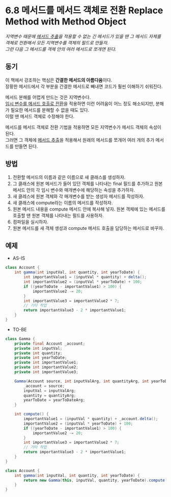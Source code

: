 # 6.8 메서드를 메서드 객체로 전환 Replace Method with Method Object

_지역변수 때문에 [메서드 추출](../CHAPTER%2006%20메서드%20정리/6.1.md)을 적용할 수 없는 긴 메서드가 있을 땐 그 메서드 자체를 객체로 전환해서 모든 지역변수를 객체의 필드로 만들자._  
_그런 다음 그 메서드를 객체 안의 여러 메서드로 쪼개면 된다._

## 동기

이 책에서 강조하는 핵심은 **간결한 메서드의 아름다움**이다.  
장황한 메서드에서 각 부분을 간결한 메서드로 빼내면 코드가 훨씬 이해하기 쉬워진다.

메서드 분해를 어렵게 만드는 것은 지역변수다.  
[임시 변수를 메서드 호출로 전환](../CHAPTER%2006%20메서드%20정리/6.4.md)을 적용하면 이런 어려움이 어느 정도 해소되지만, 분해가 필요한 메서드를 분해할 수 없을 때도 있다.  
이럴 땐 메서드 객체로 수정해야 한다.

메서드를 메서드 객체로 전환 기법을 적용하면 모든 지역변수가 메서드 객체의 속성이 된다.  
그러면 그 객체에 [메서드 추출](../CHAPTER%2006%20메서드%20정리/6.1.md)을 적용해서 원래의 메서드를 쪼개어 여러 개의 추가 메서드를 만들면 된다.

## 방법

1. 전환할 메서드의 이름과 같은 이름으로 새 클래스를 생성하자.
2. 그 클래스에 원본 메서드가 들어 있던 객체를 나타내는 final 필드를 추가하고 원본 메서드 안의 각 임시 변수와 매개변수에 해당하는 속성을 추가하자.
3. 새 클레스에 원본 객체와 각 매개변수를 받는 생성자 메서드를 작성하자.
4. 새 클래스에 compute라는 이름의 메서드를 작성하자.
5. 원본 메서드 내용을 compute 메서드 안에 복사해 넣자. 원본 객체에 있는 메서드를 호출할 땐 원본 객체를 나타내는 필드를 사용하자.
6. 컴파일을 실시하자.
7. 원본 메서드를 새 객체 생성과 compute 메서드 호출을 담당하는 메서드로 바꾸자.

## 예제

- AS-IS

```java
class Account {
    int gamma(int inputVal, int quantity, int yearToDate) {
        int importantValue1 = (inputVal * quantity) + delta();
        int importantValue2 = (inputVal * yearToDate) + 100;
        if ((yearToDate - importantValue1) > 100) {
            importantValue2 -= 20;
        }
        int importantValue3 = importantValue2 * 7;
        // 기타 작업
        return importantValue3 - 2 * importantValue1;
    }
}
```

- TO-BE

```java
class Gamma {
    private final Account _account;
    private int inputVal;
    private int quantity;
    private int yearToDate;
    private int importantValue1;
    private int importantValue2;
    private int importantValue3;

    Gamma(Account source, int inputValArg, int quantityArg, int yearToDateArg) {
        _account = source;
        inputVal = inputValArg;
        quantity = quantityArg;
        yearToDate = yearToDateArg;
    }

    int compute() {
        importantValue1 = (inputVal * quantity) + _account.delta();
        importantValue2 = (inputVal * yearToDate) + 100;
        if ((yearToDate - importantValue1) > 100) {
            importantValue2 -= 20;
        }
        int importantValue3 = importantValue2 * 7;
        // 기타 작업
        return importantValue3 - 2 * importantValue1;
    }
}

class Account {
    int gamma(int inputVal, int quantity, int yearToDate) {
        return new Gamma(this, inputVal, quantity, yearToDate).compute();
    }
}
```

